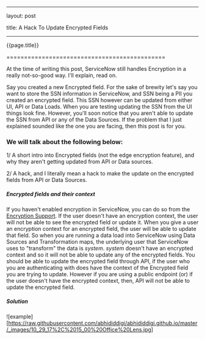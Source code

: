 
---

layout: post

title: A Hack To Update Encrypted Fields

---


{{page.title}}

=============================================

At the time of writing this post, ServiceNow still handles Encryption in a really not-so-good way. I'll explain, read on. 

Say you created a new Encrypted field. For the sake of brewity let's say you want to store the SSN information in ServiceNow, and SSN being a PII you created an encrypted field. This SSN however can be updated from either UI, API or Data Loads. When you are testing updating the SSN from the UI things look fine. However, you'll soon notice that you aren't able to update the SSN from API or any of the Data Sources. If the problem that I just explained sounded like the one you are facing, then this post is for you. 



### We will talk about the following below: 

1/ A short intro into Encrypted fields (not the edge encryption feature), and why they aren't getting updated from API or Data sources. 

2/ A hack, and I literally mean a hack to make the update on the encrypted fields from API or Data Sources. 



##### Encrypted fields and their context

If you haven't enabled encryption in ServiceNow, you can do so from the [Encryption Support](http://wiki.servicenow.com/index.php?title=Encryption_Support#gsc.tab=0). If the user doesn't have an encryption context, the user will not be able to see the encrypted field or update it. When you give a user an encryption context for an encrypted field, the user will be able to update that field. So when you are running a data load into ServiceNow using Data Sources and Transformation maps, the underlying user that ServiceNow uses to "transform" the data is _system_. _system_ doesn't have an encrypted context and so it will not be able to update any of the encrypted fields. You should be able to update the encrypted field through API, if the user who you are authenticating with does have the context of the Encrypted field you are trying to update. However if you are using a public endpoint (or) if the user doesn't have the encrypted context, then, API will not be able to update the encrypted field. 



##### Solution

![example][https://raw.githubusercontent.com/abhididdigi/abhididdigi.github.io/master/_images/10_29_17%2C%2015_00%20Office%20Lens.jpg]



